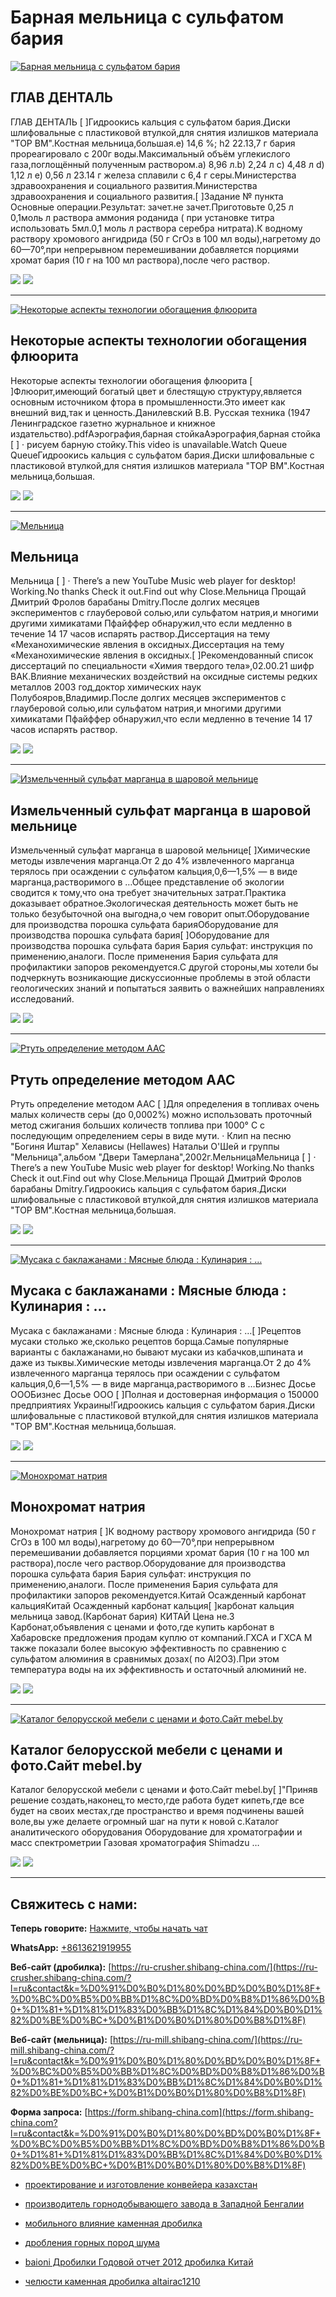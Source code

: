 # Барная мельница с сульфатом бария

<a href="https://swt.shibang-china.com/?l=ru&img&k=%D0%91%D0%B0%D1%80%D0%BD%D0%B0%D1%8F+%D0%BC%D0%B5%D0%BB%D1%8C%D0%BD%D0%B8%D1%86%D0%B0+%D1%81+%D1%81%D1%83%D0%BB%D1%8C%D1%84%D0%B0%D1%82%D0%BE%D0%BC+%D0%B1%D0%B0%D1%80%D0%B8%D1%8F" target="_blank">![Барная мельница с сульфатом бария](http://static.shibang-china.com/all-800x300/108.jpg)</a>

## ГЛАВ ДЕНТАЛЬ
ГЛАВ ДЕНТАЛЬ [ ]Гидроокись кальция с сульфатом бария.Диски шлифовальные с пластиковой втулкой,для снятия излишков материала &quot;ТОР ВМ&quot;.Костная мельница,большая.e) 14,6 %; h2 22.13,7 г бария прореагировало с 200г воды.Максимальный объём углекислого газа,поглощённый полученным раствором.a) 8,96 л.b) 2,24 л c) 4,48 л d) 1,12 л e) 0,56 л 23.14 г железа сплавили с 6,4 г серы.Министерства здравоохранения и социального развития.Министерства здравоохранения и социального развития.[ ]Задание № пункта Основные операции.Результат: зачет.не зачет.Приготовьте 0,25 л 0,1моль л раствора аммония роданида ( при установке титра использовать 5мл.0,1 моль л раствора серебра нитрата).К водному раствору хромового ангидрида (50 г СгОз в 100 мл воды),нагретому до 60—70&#176;,при непрерывном перемешивании добавляется порциями хромат бария (10 г на 100 мл раствора),после чего раствор.


<a href="https://whatsapp.shibangsoft.com/WhatsApp.php" target="_blank" title="WhatsApp">![](http://static.shibang-china.com/icon/whatsapp.png)</a> <a href="https://swt.shibang-china.com/?l=ru&icon&k=%D0%91%D0%B0%D1%80%D0%BD%D0%B0%D1%8F+%D0%BC%D0%B5%D0%BB%D1%8C%D0%BD%D0%B8%D1%86%D0%B0+%D1%81+%D1%81%D1%83%D0%BB%D1%8C%D1%84%D0%B0%D1%82%D0%BE%D0%BC+%D0%B1%D0%B0%D1%80%D0%B8%D1%8F" target="_blank">![](http://static.shibang-china.com/icon/chat-ru.png)</a>

---

<a href="https://swt.shibang-china.com/?l=ru&img&k=%D0%91%D0%B0%D1%80%D0%BD%D0%B0%D1%8F+%D0%BC%D0%B5%D0%BB%D1%8C%D0%BD%D0%B8%D1%86%D0%B0+%D1%81+%D1%81%D1%83%D0%BB%D1%8C%D1%84%D0%B0%D1%82%D0%BE%D0%BC+%D0%B1%D0%B0%D1%80%D0%B8%D1%8F" target="_blank">![Некоторые аспекты технологии обогащения флюорита](http://static.shibang-china.com/all-800x300/1376.jpg)</a>

## Некоторые аспекты технологии обогащения флюорита
Некоторые аспекты технологии обогащения флюорита [ ]Флюорит,имеющий богатый цвет и блестящую структуру,является основным источником фтора в промышленности.Это имеет как внешний вид,так и ценность.Данилевский В.В. Русская техника (1947 Ленинградское газетно журнальное и книжное издательство).pdfАэрография,барная стойкаАэрография,барная стойка [ ]&nbsp;&#0183;&#32;рисуем барную стойку.This video is unavailable.Watch Queue QueueГидроокись кальция с сульфатом бария.Диски шлифовальные с пластиковой втулкой,для снятия излишков материала &quot;ТОР ВМ&quot;.Костная мельница,большая.


<a href="https://whatsapp.shibangsoft.com/WhatsApp.php" target="_blank" title="WhatsApp">![](http://static.shibang-china.com/icon/whatsapp.png)</a> <a href="https://swt.shibang-china.com/?l=ru&icon&k=%D0%91%D0%B0%D1%80%D0%BD%D0%B0%D1%8F+%D0%BC%D0%B5%D0%BB%D1%8C%D0%BD%D0%B8%D1%86%D0%B0+%D1%81+%D1%81%D1%83%D0%BB%D1%8C%D1%84%D0%B0%D1%82%D0%BE%D0%BC+%D0%B1%D0%B0%D1%80%D0%B8%D1%8F" target="_blank">![](http://static.shibang-china.com/icon/chat-ru.png)</a>

---

<a href="https://swt.shibang-china.com/?l=ru&img&k=%D0%91%D0%B0%D1%80%D0%BD%D0%B0%D1%8F+%D0%BC%D0%B5%D0%BB%D1%8C%D0%BD%D0%B8%D1%86%D0%B0+%D1%81+%D1%81%D1%83%D0%BB%D1%8C%D1%84%D0%B0%D1%82%D0%BE%D0%BC+%D0%B1%D0%B0%D1%80%D0%B8%D1%8F" target="_blank">![Мельница](http://static.shibang-china.com/all-800x300/134.jpg)</a>

## Мельница
Мельница [ ]&nbsp;&#0183;&#32;There’s a new YouTube Music web player for desktop! Working.No thanks Check it out.Find out why Close.Мельница Прощай Дмитрий Фролов барабаны Dmitry.После долгих месяцев экспериментов с глауберовой солью,или сульфатом натрия,и многими другими химикатами Пфайффер обнаружил,что если медленно в течение 14 17 часов испарять раствор.Диссертация на тему &#171;Механохимические явления в оксидных.Диссертация на тему &#171;Механохимические явления в оксидных.[ ]Рекомендованный список диссертаций по специальности &#171;Химия твердого тела&#187;,02.00.21 шифр ВАК.Влияние механических воздействий на оксидные системы редких металлов 2003 год,доктор химических наук Полубояров,Владимир.После долгих месяцев экспериментов с глауберовой солью,или сульфатом натрия,и многими другими химикатами Пфайффер обнаружил,что если медленно в течение 14 17 часов испарять раствор.


<a href="https://whatsapp.shibangsoft.com/WhatsApp.php" target="_blank" title="WhatsApp">![](http://static.shibang-china.com/icon/whatsapp.png)</a> <a href="https://swt.shibang-china.com/?l=ru&icon&k=%D0%91%D0%B0%D1%80%D0%BD%D0%B0%D1%8F+%D0%BC%D0%B5%D0%BB%D1%8C%D0%BD%D0%B8%D1%86%D0%B0+%D1%81+%D1%81%D1%83%D0%BB%D1%8C%D1%84%D0%B0%D1%82%D0%BE%D0%BC+%D0%B1%D0%B0%D1%80%D0%B8%D1%8F" target="_blank">![](http://static.shibang-china.com/icon/chat-ru.png)</a>

---

<a href="https://swt.shibang-china.com/?l=ru&img&k=%D0%91%D0%B0%D1%80%D0%BD%D0%B0%D1%8F+%D0%BC%D0%B5%D0%BB%D1%8C%D0%BD%D0%B8%D1%86%D0%B0+%D1%81+%D1%81%D1%83%D0%BB%D1%8C%D1%84%D0%B0%D1%82%D0%BE%D0%BC+%D0%B1%D0%B0%D1%80%D0%B8%D1%8F" target="_blank">![Измельченный сульфат марганца в шаровой мельнице](http://static.shibang-china.com/all-800x300/223.jpg)</a>

## Измельченный сульфат марганца в шаровой мельнице
Измельченный сульфат марганца в шаровой мельнице[ ]Химические методы извлечения марганца.От 2 до 4% извлеченного марганца терялось при осаждении с сульфатом кальция,0,6—1,5% — в виде марганца,растворимого в …Общее представление об экологии сводится к тому,что она требует значительных затрат.Практика доказывает обратное.Экологическая деятельность может быть не только безубыточной она выгодна,о чем говорит опыт.Оборудование для производства порошка сульфата барияОборудование для производства порошка сульфата бария[ ]Оборудование для производства порошка сульфата бария Бария сульфат: инструкция по применению,аналоги. После применения Бария сульфата для профилактики запоров рекомендуется.С другой стороны,мы хотели бы подчеркнуть возникающие дискуссионные проблемы в этой области геологических знаний и попытаться заявить о важнейших направлениях исследований.


<a href="https://whatsapp.shibangsoft.com/WhatsApp.php" target="_blank" title="WhatsApp">![](http://static.shibang-china.com/icon/whatsapp.png)</a> <a href="https://swt.shibang-china.com/?l=ru&icon&k=%D0%91%D0%B0%D1%80%D0%BD%D0%B0%D1%8F+%D0%BC%D0%B5%D0%BB%D1%8C%D0%BD%D0%B8%D1%86%D0%B0+%D1%81+%D1%81%D1%83%D0%BB%D1%8C%D1%84%D0%B0%D1%82%D0%BE%D0%BC+%D0%B1%D0%B0%D1%80%D0%B8%D1%8F" target="_blank">![](http://static.shibang-china.com/icon/chat-ru.png)</a>

---

<a href="https://swt.shibang-china.com/?l=ru&img&k=%D0%91%D0%B0%D1%80%D0%BD%D0%B0%D1%8F+%D0%BC%D0%B5%D0%BB%D1%8C%D0%BD%D0%B8%D1%86%D0%B0+%D1%81+%D1%81%D1%83%D0%BB%D1%8C%D1%84%D0%B0%D1%82%D0%BE%D0%BC+%D0%B1%D0%B0%D1%80%D0%B8%D1%8F" target="_blank">![Ртуть определение методом ААС](http://static.shibang-china.com/all-800x300/1367.jpg)</a>

## Ртуть определение методом ААС
Ртуть определение методом ААС [ ]Для определения в топливах очень малых количеств серы (до 0,0002%) можно использовать проточный метод сжигания больших количеств топлива при 1000&#176; С с последующим определением серы в виде мути.&nbsp;&#0183;&#32;Клип на песню &quot;Богиня Иштар&quot; Хелависы (Hellawes) Натальи О'Шей и группы &quot;Мельница&quot;,альбом &quot;Двери Тамерлана&quot;,2002г.МельницаМельница [ ]&nbsp;&#0183;&#32;There’s a new YouTube Music web player for desktop! Working.No thanks Check it out.Find out why Close.Мельница Прощай Дмитрий Фролов барабаны Dmitry.Гидроокись кальция с сульфатом бария.Диски шлифовальные с пластиковой втулкой,для снятия излишков материала &quot;ТОР ВМ&quot;.Костная мельница,большая.


<a href="https://whatsapp.shibangsoft.com/WhatsApp.php" target="_blank" title="WhatsApp">![](http://static.shibang-china.com/icon/whatsapp.png)</a> <a href="https://swt.shibang-china.com/?l=ru&icon&k=%D0%91%D0%B0%D1%80%D0%BD%D0%B0%D1%8F+%D0%BC%D0%B5%D0%BB%D1%8C%D0%BD%D0%B8%D1%86%D0%B0+%D1%81+%D1%81%D1%83%D0%BB%D1%8C%D1%84%D0%B0%D1%82%D0%BE%D0%BC+%D0%B1%D0%B0%D1%80%D0%B8%D1%8F" target="_blank">![](http://static.shibang-china.com/icon/chat-ru.png)</a>

---

<a href="https://swt.shibang-china.com/?l=ru&img&k=%D0%91%D0%B0%D1%80%D0%BD%D0%B0%D1%8F+%D0%BC%D0%B5%D0%BB%D1%8C%D0%BD%D0%B8%D1%86%D0%B0+%D1%81+%D1%81%D1%83%D0%BB%D1%8C%D1%84%D0%B0%D1%82%D0%BE%D0%BC+%D0%B1%D0%B0%D1%80%D0%B8%D1%8F" target="_blank">![Мусака с баклажанами : Мясные блюда : Кулинария : …](http://static.shibang-china.com/all-800x300/1009.jpg)</a>

## Мусака с баклажанами : Мясные блюда : Кулинария : …
Мусака с баклажанами : Мясные блюда : Кулинария : …[ ]Рецептов мусаки столько же,сколько рецептов борща.Самые популярные варианты с баклажанами,но бывают мусаки из кабачков,шпината и даже из тыквы.Химические методы извлечения марганца.От 2 до 4% извлеченного марганца терялось при осаждении с сульфатом кальция,0,6—1,5% — в виде марганца,растворимого в …Бизнес Досье ОООБизнес Досье ООО [ ]Полная и достоверная информация о 150000 предприятиях Украины!Гидроокись кальция с сульфатом бария.Диски шлифовальные с пластиковой втулкой,для снятия излишков материала &quot;ТОР ВМ&quot;.Костная мельница,большая.


<a href="https://whatsapp.shibangsoft.com/WhatsApp.php" target="_blank" title="WhatsApp">![](http://static.shibang-china.com/icon/whatsapp.png)</a> <a href="https://swt.shibang-china.com/?l=ru&icon&k=%D0%91%D0%B0%D1%80%D0%BD%D0%B0%D1%8F+%D0%BC%D0%B5%D0%BB%D1%8C%D0%BD%D0%B8%D1%86%D0%B0+%D1%81+%D1%81%D1%83%D0%BB%D1%8C%D1%84%D0%B0%D1%82%D0%BE%D0%BC+%D0%B1%D0%B0%D1%80%D0%B8%D1%8F" target="_blank">![](http://static.shibang-china.com/icon/chat-ru.png)</a>

---

<a href="https://swt.shibang-china.com/?l=ru&img&k=%D0%91%D0%B0%D1%80%D0%BD%D0%B0%D1%8F+%D0%BC%D0%B5%D0%BB%D1%8C%D0%BD%D0%B8%D1%86%D0%B0+%D1%81+%D1%81%D1%83%D0%BB%D1%8C%D1%84%D0%B0%D1%82%D0%BE%D0%BC+%D0%B1%D0%B0%D1%80%D0%B8%D1%8F" target="_blank">![Монохромат натрия](http://static.shibang-china.com/all-800x300/1414.jpg)</a>

## Монохромат натрия
Монохромат натрия [ ]К водному раствору хромового ангидрида (50 г СгОз в 100 мл воды),нагретому до 60—70&#176;,при непрерывном перемешивании добавляется порциями хромат бария (10 г на 100 мл раствора),после чего раствор.Оборудование для производства порошка сульфата бария Бария сульфат: инструкция по применению,аналоги. После применения Бария сульфата для профилактики запоров рекомендуется.Китай Осажденный карбонат кальцияКитай Осажденный карбонат кальция[ ]карбонат кальция мельница завод.(Карбонат бария) КИТАЙ Цена не.3 Карбонат,объявления с ценами и фото,где купить карбонат в Хабаровске предложения продам куплю от компаний.ГХСА и ГХСА М также показали более высокую эффективность по сравнению с сульфатом алюминия в сравнимых дозах( по Al2O3).При этом температура воды на их эффективность и остаточный алюминий не.


<a href="https://whatsapp.shibangsoft.com/WhatsApp.php" target="_blank" title="WhatsApp">![](http://static.shibang-china.com/icon/whatsapp.png)</a> <a href="https://swt.shibang-china.com/?l=ru&icon&k=%D0%91%D0%B0%D1%80%D0%BD%D0%B0%D1%8F+%D0%BC%D0%B5%D0%BB%D1%8C%D0%BD%D0%B8%D1%86%D0%B0+%D1%81+%D1%81%D1%83%D0%BB%D1%8C%D1%84%D0%B0%D1%82%D0%BE%D0%BC+%D0%B1%D0%B0%D1%80%D0%B8%D1%8F" target="_blank">![](http://static.shibang-china.com/icon/chat-ru.png)</a>

---

<a href="https://swt.shibang-china.com/?l=ru&img&k=%D0%91%D0%B0%D1%80%D0%BD%D0%B0%D1%8F+%D0%BC%D0%B5%D0%BB%D1%8C%D0%BD%D0%B8%D1%86%D0%B0+%D1%81+%D1%81%D1%83%D0%BB%D1%8C%D1%84%D0%B0%D1%82%D0%BE%D0%BC+%D0%B1%D0%B0%D1%80%D0%B8%D1%8F" target="_blank">![Каталог белорусской мебели с ценами и фото.Сайт mebel.by](http://static.shibang-china.com/all-800x300/806.jpg)</a>

## Каталог белорусской мебели с ценами и фото.Сайт mebel.by
Каталог белорусской мебели с ценами и фото.Сайт mebel.by[ ]&quot;Приняв решение создать,наконец,то место,где работа будет кипеть,где все будет на своих местах,где пространство и время подчинены вашей воле,вы уже делаете огромный шаг на пути к новой с.Каталог аналитического оборудования Оборудование для хроматографии и масс спектрометрии Газовая хроматография Shimadzu …

<a href="https://whatsapp.shibangsoft.com/WhatsApp.php" target="_blank" title="WhatsApp">![](http://static.shibang-china.com/icon/whatsapp.png)</a> <a href="https://swt.shibang-china.com/?l=ru&icon&k=%D0%91%D0%B0%D1%80%D0%BD%D0%B0%D1%8F+%D0%BC%D0%B5%D0%BB%D1%8C%D0%BD%D0%B8%D1%86%D0%B0+%D1%81+%D1%81%D1%83%D0%BB%D1%8C%D1%84%D0%B0%D1%82%D0%BE%D0%BC+%D0%B1%D0%B0%D1%80%D0%B8%D1%8F" target="_blank">![](http://static.shibang-china.com/icon/chat-ru.png)</a>

---
## Свяжитесь с нами:

**Теперь говорите:** [Нажмите, чтобы начать чат](https://swt.shibang-china.com?l=ru&contact&k=%D0%91%D0%B0%D1%80%D0%BD%D0%B0%D1%8F+%D0%BC%D0%B5%D0%BB%D1%8C%D0%BD%D0%B8%D1%86%D0%B0+%D1%81+%D1%81%D1%83%D0%BB%D1%8C%D1%84%D0%B0%D1%82%D0%BE%D0%BC+%D0%B1%D0%B0%D1%80%D0%B8%D1%8F)

**WhatsApp:**  [+8613621919955](https://whatsapp.shibangsoft.com/WhatsApp.php)

**Веб-сайт (дробилка):** [https://ru-crusher.shibang-china.com/](https://ru-crusher.shibang-china.com/?l=ru&contact&k=%D0%91%D0%B0%D1%80%D0%BD%D0%B0%D1%8F+%D0%BC%D0%B5%D0%BB%D1%8C%D0%BD%D0%B8%D1%86%D0%B0+%D1%81+%D1%81%D1%83%D0%BB%D1%8C%D1%84%D0%B0%D1%82%D0%BE%D0%BC+%D0%B1%D0%B0%D1%80%D0%B8%D1%8F)

**Веб-сайт (мельница):** [https://ru-mill.shibang-china.com/](https://ru-mill.shibang-china.com/?l=ru&contact&k=%D0%91%D0%B0%D1%80%D0%BD%D0%B0%D1%8F+%D0%BC%D0%B5%D0%BB%D1%8C%D0%BD%D0%B8%D1%86%D0%B0+%D1%81+%D1%81%D1%83%D0%BB%D1%8C%D1%84%D0%B0%D1%82%D0%BE%D0%BC+%D0%B1%D0%B0%D1%80%D0%B8%D1%8F)

**Форма запроса:** [https://form.shibang-china.com](https://form.shibang-china.com?l=ru&contact&k=%D0%91%D0%B0%D1%80%D0%BD%D0%B0%D1%8F+%D0%BC%D0%B5%D0%BB%D1%8C%D0%BD%D0%B8%D1%86%D0%B0+%D1%81+%D1%81%D1%83%D0%BB%D1%8C%D1%84%D0%B0%D1%82%D0%BE%D0%BC+%D0%B1%D0%B0%D1%80%D0%B8%D1%8F)

* [проектирование и изготовление конвейера казахстан](../110/%D0%BF%D1%80%D0%BE%D0%B5%D0%BA%D1%82%D0%B8%D1%80%D0%BE%D0%B2%D0%B0%D0%BD%D0%B8%D0%B5%20%D0%B8%20%D0%B8%D0%B7%D0%B3%D0%BE%D1%82%D0%BE%D0%B2%D0%BB%D0%B5%D0%BD%D0%B8%D0%B5%20%D0%BA%D0%BE%D0%BD%D0%B2%D0%B5%D0%B9%D0%B5%D1%80%D0%B0%20%D0%BA%D0%B0%D0%B7%D0%B0%D1%85%D1%81%D1%82%D0%B0%D0%BD.md)

* [производитель горнодобывающего завода в Западной Бенгалии](../117/%D0%BF%D1%80%D0%BE%D0%B8%D0%B7%D0%B2%D0%BE%D0%B4%D0%B8%D1%82%D0%B5%D0%BB%D1%8C%20%D0%B3%D0%BE%D1%80%D0%BD%D0%BE%D0%B4%D0%BE%D0%B1%D1%8B%D0%B2%D0%B0%D1%8E%D1%89%D0%B5%D0%B3%D0%BE%20%D0%B7%D0%B0%D0%B2%D0%BE%D0%B4%D0%B0%20%D0%B2%20%D0%97%D0%B0%D0%BF%D0%B0%D0%B4%D0%BD%D0%BE%D0%B9%20%D0%91%D0%B5%D0%BD%D0%B3%D0%B0%D0%BB%D0%B8%D0%B8.md)

* [мобильного влияние каменная дробилка](../107/%D0%BC%D0%BE%D0%B1%D0%B8%D0%BB%D1%8C%D0%BD%D0%BE%D0%B3%D0%BE%20%D0%B2%D0%BB%D0%B8%D1%8F%D0%BD%D0%B8%D0%B5%20%D0%BA%D0%B0%D0%BC%D0%B5%D0%BD%D0%BD%D0%B0%D1%8F%20%D0%B4%D1%80%D0%BE%D0%B1%D0%B8%D0%BB%D0%BA%D0%B0.md)

* [дробления горных пород шума](../107/%D0%B4%D1%80%D0%BE%D0%B1%D0%BB%D0%B5%D0%BD%D0%B8%D1%8F%20%D0%B3%D0%BE%D1%80%D0%BD%D1%8B%D1%85%20%D0%BF%D0%BE%D1%80%D0%BE%D0%B4%20%D1%88%D1%83%D0%BC%D0%B0.md)

* [baioni Дробилки Годовой отчет 2012 дробилка Китай](../110/baioni%20%D0%94%D1%80%D0%BE%D0%B1%D0%B8%D0%BB%D0%BA%D0%B8%20%D0%93%D0%BE%D0%B4%D0%BE%D0%B2%D0%BE%D0%B9%20%D0%BE%D1%82%D1%87%D0%B5%D1%82%202012%20%D0%B4%D1%80%D0%BE%D0%B1%D0%B8%D0%BB%D0%BA%D0%B0%20%D0%9A%D0%B8%D1%82%D0%B0%D0%B9.md)

* [челюсти каменная дробилка altairac1210](../114/%D1%87%D0%B5%D0%BB%D1%8E%D1%81%D1%82%D0%B8%20%D0%BA%D0%B0%D0%BC%D0%B5%D0%BD%D0%BD%D0%B0%D1%8F%20%D0%B4%D1%80%D0%BE%D0%B1%D0%B8%D0%BB%D0%BA%D0%B0%20altairac1210.md)